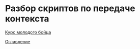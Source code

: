 # Разбор скриптов по передаче контекста



[Курс молодого бойца](cookBook.md)

[Оглавление](../README.md)